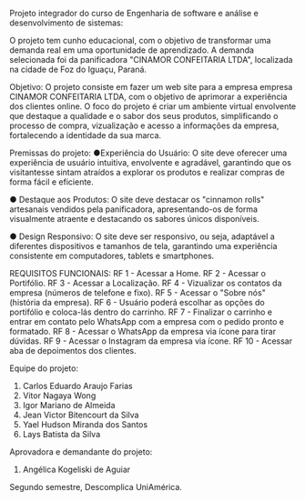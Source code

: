 Projeto integrador do curso de Engenharia de software e análise e desenvolvimento de sistemas:

O projeto tem cunho educacional, com o objetivo de transformar uma demanda real em uma oportunidade de aprendizado.
A demanda selecionada foi da panificadora "CINAMOR CONFEITARIA LTDA", localizada na cidade de Foz do Iguaçu, Paraná.

Objetivo:
O projeto consiste em fazer um web site para a empresa empresa CINAMOR CONFEITARIA LTDA, com o
objetivo de aprimorar a experiência dos clientes online. O foco do projeto é criar um ambiente virtual
envolvente que destaque a qualidade e o sabor dos seus produtos, simplificando o processo de
compra, vizualização e acesso a informações da empresa, fortalecendo a identidade da sua marca.

Premissas do projeto:
●Experiência do Usuário: O site deve oferecer uma experiência de 
usuário intuitiva, envolvente e agradável, garantindo que os visitantesse sintam
atraídos a explorar os produtos e realizar compras de forma fácil e eficiente.

● Destaque aos Produtos: O site deve destacar os "cinnamon rolls" artesanais vendidos pela panificadora,
apresentando-os de forma visualmente atraente e destacando os sabores únicos disponíveis.

● Design Responsivo: O site deve ser responsivo, ou seja, adaptável a diferentes dispositivos 
e tamanhos de tela, garantindo uma experiência consistente em computadores, tablets e smartphones.

REQUISITOS FUNCIONAIS:
RF 1 - Acessar a Home. 
RF 2 - Acessar o Portifólio. 
RF 3 - Acessar a  Localização. 
RF 4 - Vizualizar os contatos da empresa (números de telefone e fixo).
RF 5 - Acessar o "Sobre nós" (história da empresa). 
RF 6 - Usuário poderá escolhar as opções do portifólio e coloca-lás dentro do carrinho.
RF 7 - Finalizar o carrinho e entrar em contato pelo WhatsApp com a empresa com o pedido pronto e formatado. 
RF 8 - Acessar o WhatsApp da empresa via ícone para tirar dúvidas.
RF 9 - Acessar o Instagram da empresa via ícone.
RF 10 - Acessar aba de depoimentos dos clientes.

Equipe do projeto:
1. Carlos Eduardo Araujo Farias
2. Vitor Nagaya Wong
3. Igor Mariano de Almeida
4. Jean Victor Bitencourt da Silva
5. Yael Hudson Miranda dos Santos
6. Lays Batista da Silva

Aprovadora e demandante do projeto:
1. Angélica Kogeliski de Aguiar

Segundo semestre, Descomplica UniAmérica.
